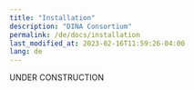 ```yaml
---
title: "Installation"
description: "DINA Consortium"
permalink: /de/docs/installation
last_modified_at: 2023-02-16T11:59:26-04:00
lang: de
---
```


UNDER CONSTRUCTION
